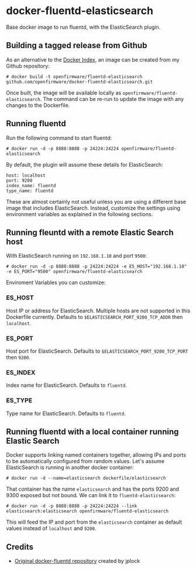 # docker-fluentd-elasticsearch

Base docker image to run fluentd, with the ElasticSearch plugin.

## Building a tagged release from Github

As an alternative to the [Docker Index](https://index.docker.io/), an image can be created from my Github repository:

    # docker build -t openfirmware/fluentd-elasticsearch github.com/openfirmware/docker-fluentd-elasticsearch.git

Once built, the image will be available locally as `openfirmware/fluentd-elasticsearch`. The command can be re-run to update the image with any changes to the Dockerfile.

## Running fluentd

Run the following command to start fluentd:

    # docker run -d -p 8888:8888 -p 24224:24224 openfirmware/fluentd-elasticsearch

By default, the plugin will assume these details for ElasticSearch:

    host: localhost
    port: 9200
    index_name: fluentd
    type_name: fluentd

These are almost certainly not useful unless you are using a different base image that includes ElasticSearch. Instead, customize the settings using environment variables as explained in the following sections.

## Running fleuntd with a remote Elastic Search host

With ElasticSearch running on `192.168.1.10` and port `9500`:

    # docker run -d -p 8888:8888 -p 24224:24224 -e ES_HOST="192.168.1.10" -e ES_PORT="9500" openfirmware/fluentd-elasticsearch

Enviroment Variables you can customize:

### ES_HOST

Host IP or address for ElasticSearch. Multiple hosts are not supported in this Dockerfile currently. Defaults to `$ELASTICSEARCH_PORT_9200_TCP_ADDR` then `localhost`.

### ES_PORT

Host port for ElasticSearch. Defaults to `$ELASTICSEARCH_PORT_9200_TCP_PORT` then `9200`.

### ES_INDEX

Index name for ElasticSearch. Defaults to `fluentd`.

### ES_TYPE

Type name for ElasticSearch. Defaults to `fluentd`.

## Running fluentd with a local container running Elastic Search

Docker supports linking named containers together, allowing IPs and ports to be automatically configured from random values. Let's assume ElasticSearch is running in another docker container:

    # docker run -d --name=elasticsearch dockerfile/elasticsearch

That container has the name `elasticsearch` and has the ports 9200 and 9300 exposed but not bound. We can link it to `fluentd-elasticsearch`:

    # docker run -d -p 8888:8888 -p 24224:24224 --link elasticsearch:elasticsearch openfirmware/fluentd-elasticsearch

This will feed the IP and port from the `elasticsearch` container as default values instead of `localhost` and `9200`.

## Credits

* [Original docker-fluentd repository](https://github.com/jplock/docker-fluentd) created by jplock

